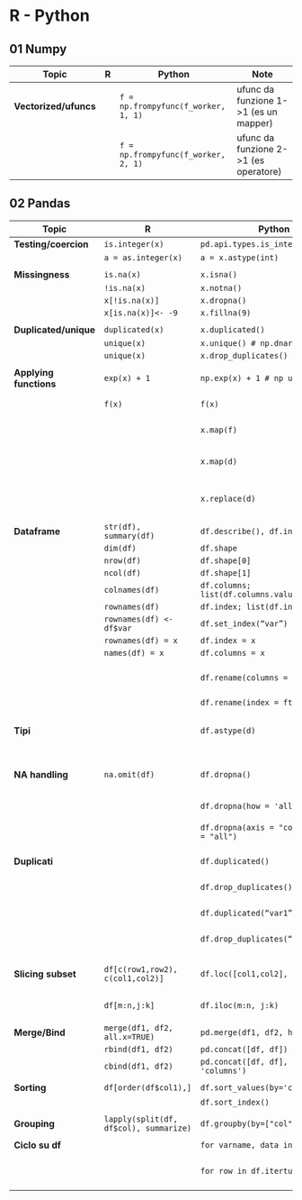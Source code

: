 # R - Python


## 01 Numpy

| Topic                 | R   | Python                              | Note                                  |
|-----------------------|-----|-------------------------------------|---------------------------------------|
| **Vectorized/ufuncs** |     | `f = np.frompyfunc(f_worker, 1, 1)` | ufunc da funzione 1->1 (es un mapper) |
|                       |     | `f = np.frompyfunc(f_worker, 2, 1)` | ufunc da funzione 2->1 (es operatore) |

## 02 Pandas

| Topic                  | R                                      | Python                                     | Note                                          |
|------------------------|----------------------------------------|--------------------------------------------|-----------------------------------------------|
| **Testing/coercion**   | `is.integer(x)`                        | `pd.api.types.is_integer_dtype(x)`         |                                               |
|                        | `a = as.integer(x)`                    | `a = x.astype(int)`                        |                                               |
|                        |                                        |                                            |                                               |
| **Missingness**        | `is.na(x)`                             | `x.isna()`                                 |                                               |
|                        | `!is.na(x)`                            | `x.notna()`                                |                                               |
|                        | `x[!is.na(x)]`                         | `x.dropna()`                               |                                               |
|                        | `x[is.na(x)]<- -9`                     | `x.fillna(9)`                              |                                               |
|                        |                                        |                                            |                                               |
| **Duplicated/unique**  | `duplicated(x)`                        | `x.duplicated()`                           |                                               |
|                        | `unique(x)`                            | `x.unique() # np.dnarray`                  |                                               |
|                        | `unique(x)`                            | `x.drop_duplicates() # pd.Series`          |                                               |
|                        |                                        |                                            |                                               |
| **Applying functions** | `exp(x) + 1`                           | `np.exp(x) + 1 # np ufuncs`                |                                               |
|                        | `f(x)`                                 | `f(x)`                                     | applicazione f vettorizzata/ufunc             |
|                        |                                        | `x.map(f)`                                 | applicazione f per singolo elemento           |
|                        |                                        | `x.map(d)`                                 | applicazione dict per recoding completo       |
|                        |                                        | `x.replace(d)`                             | applicazione dict per recoding parziale       |
|                        |                                        |                                            |                                               |
| **Dataframe**          | `str(df), summary(df)`                 | `df.describe(), df.info()`                 |                                               |
|                        | `dim(df)`                              | `df.shape`                                 |                                               |
|                        | `nrow(df)`                             | `df.shape[0]`                              |                                               |
|                        | `ncol(df)`                             | `df.shape[1]`                              |                                               |
|                        | `colnames(df)`                         | `df.columns; list(df.columns.values)`      |                                               |
|                        | `rownames(df)`                         | `df.index; list(df.index.values)`          |                                               |
|                        | `rownames(df) <- df$var`               | `df.set_index(“var”)`                      |                                               |
|                        | `rownames(df) = x`                     | `df.index = x`                             |                                               |
|                        | `names(df) = x`                        | `df.columns = x`                           |                                               |
|                        |                                        | `df.rename(columns = ft)`                  | con ft dict from:to oppure una funzione       |
|                        |                                        | `df.rename(index = ft)`                    |                                               |
|                        |                                        |                                            |                                               |
| **Tipi**               |                                        | `df.astype(d)`                             | Coercizione tipo con d dict nvar: tipo        |
|                        |                                        |                                            |                                               |
|                        |                                        |                                            |                                               |
| **NA handling**        | `na.omit(df)`                          | `df.dropna()`                              | eliminazione delle righe con anche un solo na |
|                        |                                        | `df.dropna(how = 'all')`                   | eliminazione delle righe con tutti na         |
|                        |                                        | `df.dropna(axis = "columns", how = "all")` | eliminazione delle colonne tutte na           |
|                        |                                        |                                            |                                               |
| **Duplicati**          |                                        | `df.duplicated()`                          | Individuazione righe duplicate                |
|                        |                                        | `df.drop_duplicates()`                     | Elimina righe duplicate                       |
|                        |                                        | `df.duplicated(“var1”)`                    | Individuazione dupl. su una var.              |
|                        |                                        | `df.drop_duplicates(“var1”)`               | Elimina dupl. su una var.                     |
|                        |                                        |                                            |                                               |
| **Slicing subset**     | `df[c(row1,row2), c(col1,col2)]`       | `df.loc([col1,col2], [row1,row2])`         | col1, row1,etc. are variable names            |
|                        | `df[m:n,j:k]`                          | `df.iloc(m:n, j:k)`                        | m, n, j, k are indices                        |
|                        |                                        |                                            |                                               |
| **Merge/Bind**         | `merge(df1, df2, all.x=TRUE)`          | `pd.merge(df1, df2, how = 'left')`         |                                               |
|                        | `rbind(df1, df2)`                      | `pd.concat([df, df])`                      |                                               |
|                        | `cbind(df1, df2)`                      | `pd.concat([df, df], axis = 'columns')`    |                                               |
|                        |                                        |                                            |                                               |
| **Sorting**            | `df[order(df$col1),]`                  | `df.sort_values(by='col1')`                | basato su valori                              |
|                        |                                        | `df.sort_index()`                          | basato su indici                              |
|                        |                                        |                                            |                                               |
| **Grouping**           | `lapply(split(df, df$col), summarize)` | `df.groupby(by=["col"]).sum()`             |                                               |
|                        |                                        |                                            |                                               |
| **Ciclo su df**        |                                        | `for varname, data in df.items:`           | ciclo su colonne                              |
|                        |                                        | `for row in df.itertuples():`              | ciclo su righe (ritornata una tupla)          |

